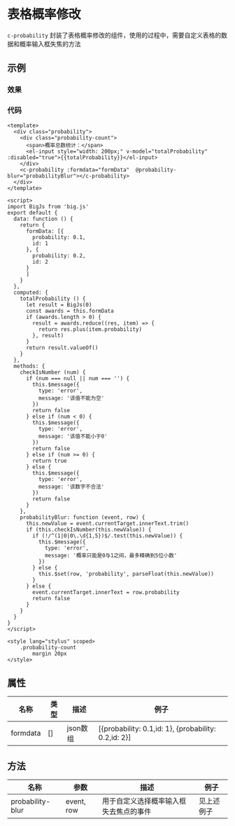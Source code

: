 # 表格概率修改
`c-probability`
封装了表格概率修改的组件，使用的过程中，需要自定义表格的数据和概率输入框失焦的方法


## 示例

### 效果

<Demo>
  <probabilityDemo />
</Demo>

### 代码
``` vue
<template>
  <div class="probability">
    <div class="probability-count">
      <span>概率总数统计：</span>
      <el-input style="width: 200px;" v-model="totalProbability" :disabled="true">{{totalProbability}}</el-input>
    </div>
    <c-probability :formdata="formData"  @probability-blur="probabilityBlur"></c-probability>
  </div>
</template>

<script>
import BigJs from 'big.js'
export default {
  data: function () {
    return {
      formData: [{
        probability: 0.1,
        id: 1
      }, {
        probability: 0.2,
        id: 2
      }
      ]
    }
  },
  computed: {
    totalProbability () {
      let result = BigJs(0)
      const awards = this.formData
      if (awards.length > 0) {
        result = awards.reduce((res, item) => {
          return res.plus(item.probability)
        }, result)
      }
      return result.valueOf()
    }
  },
  methods: {
    checkIsNumber (num) {
      if (num === null || num === '') {
        this.$message({
          type: 'error',
          message: '该值不能为空'
        })
        return false
      } else if (num < 0) {
        this.$message({
          type: 'error',
          message: '该值不能小于0'
        })
        return false
      } else if (num >= 0) {
        return true
      } else {
        this.$message({
          type: 'error',
          message: '该数字不合法'
        })
        return false
      }
    },
    probabilityBlur: function (event, row) {
      this.newValue = event.currentTarget.innerText.trim()
      if (this.checkIsNumber(this.newValue)) {
        if (!/^(1|0|0\.\d{1,5})$/.test(this.newValue)) {
          this.$message({
            type: 'error',
            message: '概率只能是0与1之间，最多精确到5位小数'
          })
        } else {
          this.$set(row, 'probability', parseFloat(this.newValue))
        }
      } else {
        event.currentTarget.innerText = row.probability
        return false
      }
    }
  }
}
</script>

<style lang="stylus" scoped>
    .probability-count
        margin 20px
</style>
```

## 属性
| 名称 | 类型 | 描述 | 例子 |
| ---- | ---- | ---- | ---- |
| formdata | [] |  json数组 | [{probability: 0.1,id: 1}, {probability: 0.2,id: 2}] |

## 方法
| 名称 | 参数  | 描述 | 例子 |
| ---- | ---- | ---- | ---- |
| probability-blur | event, row | 用于自定义选择概率输入框失去焦点的事件 |见上述例子 |


